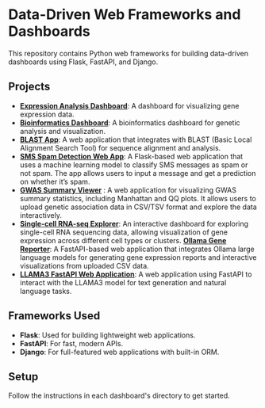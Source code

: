 # Data-Driven Web Frameworks and Dashboards

This repository contains Python web frameworks for building data-driven dashboards using Flask, FastAPI, and Django.

## Projects

- **[Expression Analysis Dashboard](expression-analysis-dashboard/README.md)**: A dashboard for visualizing gene expression data.
- **[Bioinformatics Dashboard](interactive-bioinformatics-dashboard/README.md)**: A bioinformatics dashboard for genetic analysis and visualization.
- **[BLAST App](blast_app/README.md)**: A web application that integrates with BLAST (Basic Local Alignment Search Tool) for sequence alignment and analysis.
- **[SMS Spam Detection Web App](ml-inference-web-platforms/README.md)**: A Flask-based web application that uses a machine learning model to classify SMS messages as spam or not spam. The app allows users to input a message and get a prediction on whether it’s spam.
- **[GWAS Summary Viewer](gwas-summary-viewer/README.md)** : A web application for visualizing GWAS summary statistics, including Manhattan and QQ plots. It allows users to upload genetic association data in CSV/TSV format and explore the data interactively.
- **[Single-cell RNA-seq Explorer](single-cell-rna-seq-explorer/README.md)**: An interactive dashboard for exploring single-cell RNA sequencing data, allowing visualization of gene expression across different cell types or clusters.
 **[Ollama Gene Reporter](ollama_gene_reporter/README.md)**: A FastAPI-based web application that integrates Ollama large language models for generating gene expression reports and interactive visualizations from uploaded CSV data.
- **[LLAMA3 FastAPI Web Application](llama3-fastapi-web/README.md)**: A web application using FastAPI to interact with the LLAMA3 model for text generation and natural language tasks.


## Frameworks Used

- **Flask**: Used for building lightweight web applications.
- **FastAPI**: For fast, modern APIs.
- **Django**: For full-featured web applications with built-in ORM.

## Setup

Follow the instructions in each dashboard's directory to get started.

